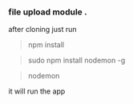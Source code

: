### file upload module .

after cloning just run

> npm install

> sudo npm install nodemon -g

> nodemon

it will run the app
